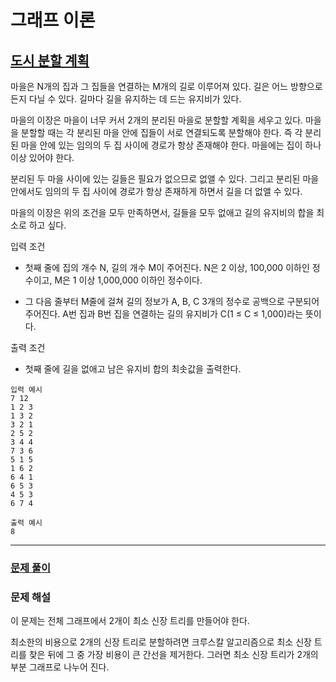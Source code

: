 # 그래프 이론

## [도시 분할 계획](https://www.acmicpc.net/problem/1647)

마을은 N개의 집과 그 집들을 연결하는 M개의 길로 이루어져 있다. 길은 어느 방향으로든지 다닐 수 있다. 길마다 길을 유지하는 데 드는 유지비가 있다.

마을의 이장은 마을이 너무 커서 2개의 분리된 마을로 분할할 계획을 세우고 있다. 마을을 분할할 때는 각 분리된 마을 안에 집들이 서로 연결되도록 분할해야 한다. 즉 각 분리된 마을 안에 있는 임의의 두 집 사이에 경로가 항상 존재해야 한다. 마을에는 집이 하나 이상 있어야 한다.

분리된 두 마을 사이에 있는 길들은 필요가 없으므로 없앨 수 있다. 그리고 분리된 마을 안에서도 임의의 두 집 사이에 경로가 항상 존재하게 하면서 길을 더 없앨 수 있다.

마을의 이장은 위의 조건을 모두 만족하면서, 길들을 모두 없애고 길의 유지비의 합을 최소로 하고 싶다.

입력 조건

- 첫째 줄에 집의 개수 N, 길의 개수 M이 주어진다. N은 2 이상, 100,000 이하인 정수이고, M은 1 이상 1,000,000 이하인 정수이다.

- 그 다음 줄부터 M줄에 걸쳐 길의 정보가 A, B, C 3개의 정수로 공백으로 구분되어 주어진다. A번 집과 B번 집을 연결하는 길의 유지비가 C(1 ≤ C ≤ 1,000)라는 뜻이다.

출력 조건

- 첫째 줄에 길을 없애고 남은 유지비 합의 최솟값을 출력한다.

```
입력 예시
7 12
1 2 3
1 3 2
3 2 1
2 5 2
3 4 4
7 3 6
5 1 5
1 6 2
6 4 1
6 5 3
4 5 3
6 7 4
```

```
출력 예시
8
```

---

### [문제 풀이](./9-2.py)

### 문제 해설

이 문제는 전체 그래프에서 2개이 최소 신장 트리를 만들어야 한다.

최소한의 비용으로 2개의 신장 트리로 분할하려면 크루스칼 알고리즘으로 최소 신장 트리를 찾은 뒤에 그 중 가장 비용이 큰 간선을 제거한다. 그러면 최소 신장 트리가 2개의 부분 그래프로 나누어 진다.
